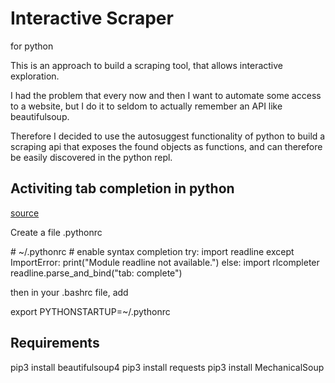 # Interactive Scraper

for python

This is an approach to build a scraping tool, that allows interactive
exploration.

I had the problem that every now and then I want to automate some access to a
website, but I do it to seldom to actually remember an API like beautifulsoup.

Therefore I decided to use the autosuggest functionality of python to build a
scraping api that exposes the found objects as functions, and can therefore be
easily discovered in the python repl.

## Activiting tab completion in python

[source](https://stackoverflow.com/a/246779)

Create a file .pythonrc

  \# ~/.pythonrc
  \# enable syntax completion
  try:
        import readline
  except ImportError:
        print("Module readline not available.")
  else:
        import rlcompleter
        readline.parse_and_bind("tab: complete")

then in your .bashrc file, add

  export PYTHONSTARTUP=~/.pythonrc

## Requirements

  pip3 install beautifulsoup4
  pip3 install requests
  pip3 install MechanicalSoup
